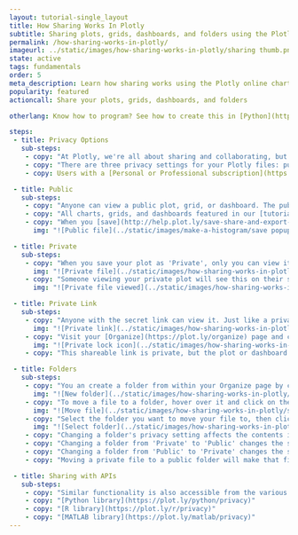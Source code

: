 ```yaml
---
layout: tutorial-single_layout
title: How Sharing Works In Plotly
subtitle: Sharing plots, grids, dashboards, and folders using the Plotly data visualization tool
permalink: /how-sharing-works-in-plotly/
imageurl: ../static/images/how-sharing-works-in-plotly/sharing thumb.png
state: active
tags: fundamentals
order: 5
meta_description: Learn how sharing works using the Plotly online charting tool.
popularity: featured
actioncall: Share your plots, grids, dashboards, and folders

otherlang: Know how to program? See how to create this in [Python](https://plot.ly/python/privacy) or [R](https://plot.ly/r/privacy).

steps:
 - title: Privacy Options
   sub-steps:
    - copy: "At Plotly, we're all about sharing and collaborating, but we understand that privacy is an important concern."
    - copy: "There are three privacy settings for your Plotly files: public, private and private link. The plots and grids have their own privacy settings, as well as the [dashboards](http://help.plot.ly/create-a-dashboard/). Visit [this](http://help.plot.ly/dashboard-privacy/#step-5-share-the-dashboard) page to learn more about dashboard privacy and how it interacts with plot privacy."
    - copy: Users with a [Personal or Professional subscription](https://plot.ly/products/cloud/) can save unlimited private and private link files. Users with a Community subsciption are limited to saving Public files."

 - title: Public
   sub-steps:  
    - copy: "Anyone can view a public plot, grid, or dashboard. The public file will appear in your profile. It can also appear in the [Plotly feed](https://plot.ly/) and search engines. You don't need to be logged in to Plotly to view it."
    - copy: "All charts, grids, and dashboards featured in our [tutorials](http://help.plot.ly/tutorials/) are public. That way, *everyone* can view them."
    - copy: "When you [save](http://help.plot.ly/save-share-and-export-in-plotly/#step-1-save-your-plot) a plot, grid, or dashboard, select 'Public'."
      img: "![Public file](../static/images/make-a-histogram/save popup 2d hist.png)"

 - title: Private
   sub-steps:
    - copy: "When you save your plot as 'Private', only you can view it, as long as you're logged into your account. It won't appear in the Plotly feed, your profile, or search engines. You can [add collaborators](http://help.plot.ly/collaborate-in-plotly/) to a private file. Collaborators will be able to view and edit the file when they are logged in. Please note that community users can save only one private file. [Upgrade to PRO](https://plot.ly/products/cloud/) and save unlimited private files."
      img: "![Private file](../static/images/how-sharing-works-in-plotly/private.png)"  
    - copy: "Someone viewing your private plot will see this on their screen."
      img: "![Private file viewed](../static/images/how-sharing-works-in-plotly/private 404.png)"  

 - title: Private Link
   sub-steps:
    - copy: "Anyone with the secret link can view it. Just like a private plot, it won't appear in the Plotly feed, your profile, or search engines. However, if it's embedded inside a webpage or an IPython notebook, anybody viewing that page will see it; you don't need to be logged in. Please note that secret plots count towards a user's private [file limit](https://plot.ly/products/cloud/)."
      img: "![Private link](../static/images/how-sharing-works-in-plotly/privatelink.png)"  
    - copy: "Visit your [Organize](https://plot.ly/organize) page and click on the arrow icon to locate the shareable link. You can tell a file is private or has a private link by the closed lock icon at the top corner."
      img: "![Private lock icon](../static/images/how-sharing-works-in-plotly/share link private lock.png)"
    - copy: "This shareable link is private, but the plot or dashboard can be viewed by anybody with this URL. They don't need to log in to their Plotly account."

 - title: Folders
   sub-steps:
    - copy: "You an create a folder from within your Organize page by clicking '+ New' and selecting 'Folder'. Community users can create only one folder, but you can [upgrade to Pro](https://plot.ly/settings/subscription/) for unlimited folders."
      img: "![New folder](../static/images/how-sharing-works-in-plotly/new folder.png)"
    - copy: "To move a file to a folder, hover over it and click on the folder icon."
      img: "![Move file](../static/images/how-sharing-works-in-plotly/select file.png)"
    - copy: "Select the folder you want to move your file to, then click 'Move'."
      img: "![Select folder](../static/images/how-sharing-works-in-plotly/move to folder.png)"
    - copy: "Changing a folder's privacy setting affects the contents in the following ways."
    - copy: "Changing a folder from 'Private' to 'Public' changes the setting of all files and folders to public."            
    - copy: "Changing a folder from 'Public' to 'Private' changes the status of the contents to private." 
    - copy: "Moving a private file to a public folder will make that file public for the time it's there. If you move a public file to a private folder, viewers will still be able to see your file."

 - title: Sharing with APIs
   sub-steps:
    - copy: "Similar functionality is also accessible from the various [API libraries](https://plot.ly/api). View each page for details."            
    - copy: "[Python library](https://plot.ly/python/privacy)"
    - copy: "[R library](https://plot.ly/r/privacy)"            
    - copy: "[MATLAB library](https://plot.ly/matlab/privacy)"
---
```


